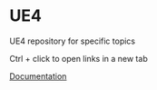 # UE4
UE4 repository for specific topics

Ctrl + click to open links in a new tab

[Documentation](https://docs.unrealengine.com/en-us/Programming)

